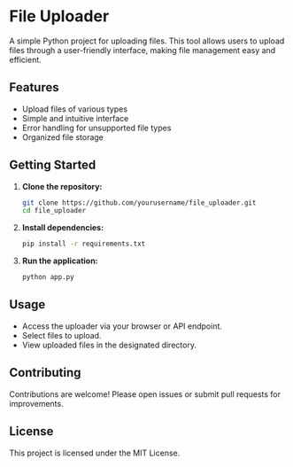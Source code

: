# File Uploader

A simple Python project for uploading files. This tool allows users to upload files through a user-friendly interface, making file management easy and efficient.

## Features

- Upload files of various types
- Simple and intuitive interface
- Error handling for unsupported file types
- Organized file storage

## Getting Started

1. **Clone the repository:**
    ```bash
    git clone https://github.com/yourusername/file_uploader.git
    cd file_uploader
    ```

2. **Install dependencies:**
    ```bash
    pip install -r requirements.txt
    ```

3. **Run the application:**
    ```bash
    python app.py
    ```

## Usage

- Access the uploader via your browser or API endpoint.
- Select files to upload.
- View uploaded files in the designated directory.

## Contributing

Contributions are welcome! Please open issues or submit pull requests for improvements.

## License

This project is licensed under the MIT License.